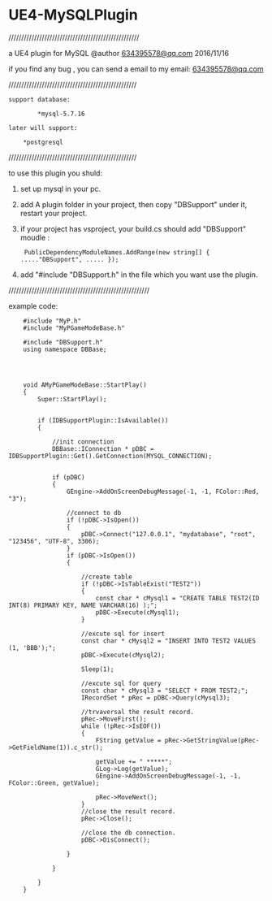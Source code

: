 # UE4-MySQLPlugin
///////////////////////////////////////////////////

a UE4 plugin for MySQL
@author 634395578@qq.com	2016/11/16

if you find any bug , you can send a email to my email: 634395578@qq.com

//////////////////////////////////////////////////

	support database:
		
			*mysql-5.7.16
	
	later will support:	
		
		*postgresql
		

//////////////////////////////////////////////////




to use this plugin you shuld:

1. set up mysql in your pc.
2. add A plugin folder in your project, then copy "DBSupport" under it, restart your project.
3. if your project has vsproject, your build.cs should add "DBSupport" moudle :
		
		PublicDependencyModuleNames.AddRange(new string[] { ....."DBSupport", ..... });

4. add "#include "DBSupport.h" in the file which you want use the plugin.


///////////////////////////////////////////////////////


example code:




		#include "MyP.h"
		#include "MyPGameModeBase.h"
		
		#include "DBSupport.h"
		using namespace DBBase;




		void AMyPGameModeBase::StartPlay()
		{
			Super::StartPlay();

			
			if (IDBSupportPlugin::IsAvailable())
			{

				//init connection
				DBBase::IConnection * pDBC = IDBSupportPlugin::Get().GetConnection(MYSQL_CONNECTION);


				if (pDBC)
				{
					GEngine->AddOnScreenDebugMessage(-1, -1, FColor::Red, "3");

					//connect to db
					if (!pDBC->IsOpen())
					{
						pDBC->Connect("127.0.0.1", "mydatabase", "root", "123456", "UTF-8", 3306);
					}
					if (pDBC->IsOpen())
					{
						
						//create table
						if (!pDBC->IsTableExist("TEST2"))
						{
							const char * cMysql1 = "CREATE TABLE TEST2(ID INT(8) PRIMARY KEY, NAME VARCHAR(16) );";
							pDBC->Execute(cMysql1);
						}
						
						//excute sql for insert
						const char * cMysql2 = "INSERT INTO TEST2 VALUES (1, 'BBB');";
						pDBC->Execute(cMysql2);

						Sleep(1);
						
						//excute sql for query
						const char * cMysql3 = "SELECT * FROM TEST2;";
						IRecordSet * pRec = pDBC->Query(cMysql3);

						//trvaversal the result record.
						pRec->MoveFirst();
						while (!pRec->IsEOF())
						{
							FString getValue = pRec->GetStringValue(pRec->GetFieldName(1)).c_str();

							getValue += " *****";
							GLog->Log(getValue);
							GEngine->AddOnScreenDebugMessage(-1, -1, FColor::Green, getValue);

							pRec->MoveNext();
						}
						//close the result record.
						pRec->Close();

						//close the db connection.
						pDBC->DisConnect();

					}

				}

			}
		}

